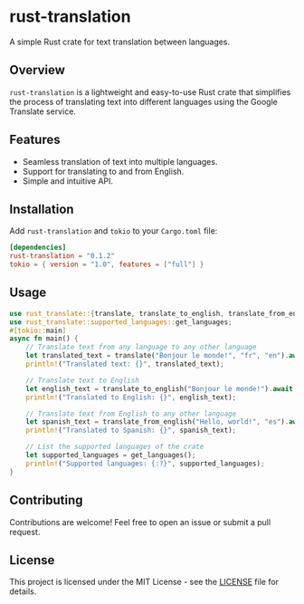 # rust-translation

A simple Rust crate for text translation between languages.

## Overview

`rust-translation` is a lightweight and easy-to-use Rust crate that simplifies the process of translating text into different languages using the Google Translate service.

## Features

- Seamless translation of text into multiple languages.
- Support for translating to and from English.
- Simple and intuitive API.

## Installation

Add `rust-translation` and `tokio` to your `Cargo.toml` file:

```toml
[dependencies]
rust-translation = "0.1.2"
tokio = { version = "1.0", features = ["full"] }
```

## Usage

```rust
use rust_translate::{translate, translate_to_english, translate_from_english};
use rust_translate::supported_languages::get_languages;
#[tokio::main]
async fn main() {
    // Translate text from any language to any other language
    let translated_text = translate("Bonjour le monde!", "fr", "en").await.unwrap();
    println!("Translated text: {}", translated_text);

    // Translate text to English
    let english_text = translate_to_english("Bonjour le monde!").await.unwrap();
    println!("Translated to English: {}", english_text);

    // Translate text from English to any other language
    let spanish_text = translate_from_english("Hello, world!", "es").await.unwrap();
    println!("Translated to Spanish: {}", spanish_text);

    // List the supported languages of the crate
    let supported_languages = get_languages();
    println!("Supported languages: {:?}", supported_languages);
}
```

## Contributing

Contributions are welcome! Feel free to open an issue or submit a pull request.

## License

This project is licensed under the MIT License - see the [LICENSE](LICENSE) file for details.
